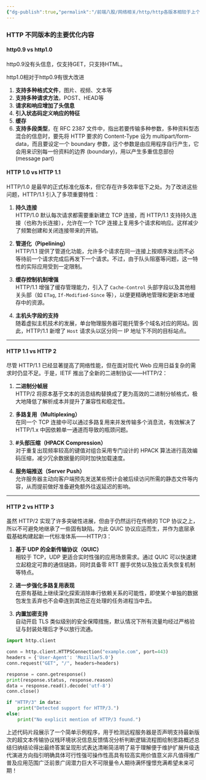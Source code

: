 ```yaml
---
{"dg-publish":true,"permalink":"/前端八股/网络相关/http/http各版本相较于上个版本各自做了哪些优化/","created":"2025-06-04T13:43:00.000+08:00","updated":"2025-06-14T23:37:56.707+08:00"}
---
```




### HTTP 不同版本的主要优化内容
#### http0.9 vs http1.0
http0.9没有头信息，仅支持GET，只支持HTML。

http1.0相对于http0.9有很大改进

1. **支持多种格式文件**，图片、视频、文本等
2. **支持多种请求方法**，POST、HEAD等
3. **请求和响应增加了头信息**
4. **引入状态码定义响应的特征**
5. **缓存**
6. **支持多段类型**，在 RFC 2387 文件中，指出若要传输多种参数，多种资料型态混合的信息时，要先将 HTTP 要求的 Content-Type 设为 multipart/form-data，而且要设定一个 boundary 参数，这个参数是由应用程序自行产生，它会用来识别每一份资料的边界 (boundary)，用以产生多重信息部份 (message part)

#### HTTP 1.0 vs HTTP 1.1
HTTP/1.0 是最早的正式标准化版本，但它存在许多效率低下之处。为了改进这些问题，HTTP/1.1 引入了多项重要特性：

1. **持久连接**  
   HTTP/1.0 默认每次请求都需要重新建立 TCP 连接，而 HTTP/1.1 支持持久连接（也称为长连接），允许在一个 TCP 连接上复用多个请求和响应。这样减少了频繁创建和关闭连接带来的开销。

2. **管道化（Pipelining）**  
   HTTP/1.1 提供了管道化功能，允许多个请求在同一连接上按顺序发出而不必等待前一个请求完成后再发下一个请求。不过，由于队头阻塞等问题，这一特性的实际应用受到一定限制。

3. **缓存控制机制增强**  
   HTTP/1.1 增强了缓存管理能力，引入了 `Cache-Control` 头部字段以及其他相关头部（如 `ETag`, `If-Modified-Since` 等），以便更精确地管理和更新本地缓存中的资源。

4. **主机头字段的支持**  
   随着虚拟主机技术的发展，单台物理服务器可能托管多个域名对应的网站。因此，HTTP/1.1 新增了 `Host` 请求头以区分同一 IP 地址下不同的目标站点。

---

#### HTTP 1.1 vs HTTP 2
尽管 HTTP/1.1 已经显著提高了网络性能，但在面对现代 Web 应用日益复杂的需求时仍显不足。于是，IETF 推出了全新的二进制协议——HTTP/2：

1. **二进制分帧层**  
   HTTP/2 将原本基于文本的消息结构替换成了更为高效的二进制分帧格式，极大地降低了解析成本并提升了兼容性和稳定性。

2. **多路复用（Multiplexing）**  
   在同一个 TCP 连接中可以通过多路复用来并发传输多个消息流，有效解决了 HTTP/1.x 中因依赖单一通道而导致的瓶颈问题。

3. **#头部压缩（HPACK Compression）**  
   对于重复出现频率较高的键值对组合采用专门设计的 HPACK 算法进行高效编码压缩，减少冗余数据量的同时加快加载速度。

4. **服务端推送（Server Push）**  
   允许服务器主动向客户端预先发送某些预计会被后续访问所需的静态文件等内容，从而提前做好准备避免额外往返延迟的影响。

---

#### HTTP 2 vs HTTP 3
虽然 HTTP/2 实现了许多突破性进展，但由于仍然运行在传统的 TCP 协议之上，所以不可避免地继承了一些固有缺陷。为此 QUIC 协议应运而生，并作为底层承载基础构建起新一代标准体系——HTTP/3：

1. **基于 UDP 的全新传输协议（QUIC）**  
   相较于 TCP，UDP 更适合实时性强的应用场景需求。通过 QUIC 可以快速建立起稳定可靠的通信链路，同时具备零 RTT 握手优势以及独立丢失恢复机制等特点。

2. **进一步强化多路复用表现**  
   在原有基础上继续深化探索消除串行依赖关系的可能性，即使某个单独的数据包发生丢弃也不会牵连到其他正在处理的任务进程当中去。

3. **内置加密支持**  
   自动开启 TLS 类似级别的安全保障措施，默认情况下所有流量均经过严格验证与封装处理后才予以放行流通。

```python
import http.client

conn = http.client.HTTPSConnection("example.com", port=443)
headers = {'User-Agent': 'Mozilla/5.0'}
conn.request("GET", "/", headers=headers)

response = conn.getresponse()
print(response.status, response.reason)
data = response.read().decode('utf-8')
conn.close()

if "HTTP/3" in data:
    print("Detected support for HTTP/3.")
else:
    print("No explicit mention of HTTP/3 found.")
```

上述代码片段展示了一个简单示例程序，用于检测远程服务器是否声明支持最新版次的超文本传输协议栈环境状况信息反馈情况分析判断逻辑流程图绘制思路概述总结归纳结论得出最终答案呈现形式表达清晰简洁明了易于理解便于维护扩展升级迭代演进方向指引明确具体可行性强可操作性高具有较高实用价值意义非凡值得推广普及应用范围广泛前景广阔潜力巨大不可限量令人期待满怀憧憬充满希望未来可期！